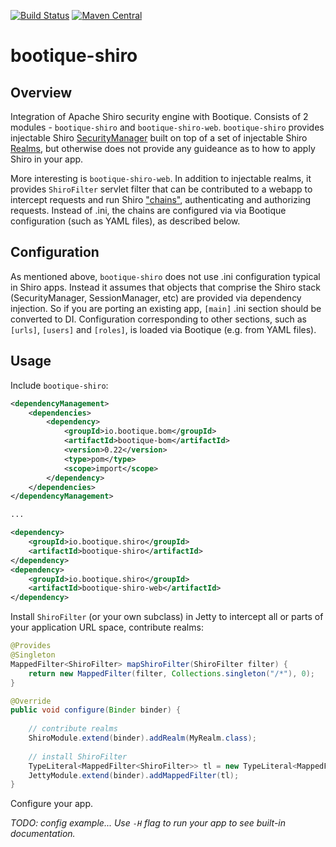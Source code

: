[![Build Status](https://travis-ci.org/bootique/bootique-shiro.svg)](https://travis-ci.org/bootique/bootique-shiro)
[![Maven Central](https://maven-badges.herokuapp.com/maven-central/io.bootique.shiro/bootique-shiro/badge.svg)](https://maven-badges.herokuapp.com/maven-central/io.bootique.shiro/bootique-shiro/)

# bootique-shiro

## Overview

Integration of Apache Shiro security engine with Bootique. Consists of 2 modules - `bootique-shiro` and 
`bootique-shiro-web`. `bootique-shiro` provides injectable Shiro 
[SecurityManager](https://github.com/apache/shiro/blob/master/core/src/main/java/org/apache/shiro/mgt/SecurityManager.java) 
built on top of a set of injectable Shiro 
[Realms](https://github.com/apache/shiro/blob/master/core/src/main/java/org/apache/shiro/realm/Realm.java), but otherwise
does not provide any guideance as to how to apply Shiro in your app.

More interesting is `bootique-shiro-web`. In addition to injectable realms, it provides `ShiroFilter` servlet filter 
that can be contributed to a webapp to intercept requests and run Shiro 
["chains"](https://shiro.apache.org/web.html#Web-%7B%7B%5Curls%5C%7D%7D), authenticating and authorizing requests.
Instead of .ini, the chains are configured via via Bootique configuration (such as YAML files), as described below.

## Configuration

As mentioned above, `bootique-shiro` does not use .ini configuration typical in Shiro apps. Instead it assumes that 
objects that comprise the Shiro stack (SecurityManager, SessionManager, etc) are provided via dependency injection. So
if you are porting an existing app, `[main]` .ini section should be converted to DI. Configuration corresponding to
 other sections, such as `[urls]`, `[users]` and `[roles]`, is loaded via Bootique (e.g. from YAML files).

## Usage

Include ```bootique-shiro```:
```xml
<dependencyManagement>
    <dependencies>
        <dependency>
            <groupId>io.bootique.bom</groupId>
            <artifactId>bootique-bom</artifactId>
            <version>0.22</version>
            <type>pom</type>
            <scope>import</scope>
        </dependency>
    </dependencies>
</dependencyManagement>

...

<dependency>
	<groupId>io.bootique.shiro</groupId>
	<artifactId>bootique-shiro</artifactId>
</dependency>
<dependency>
	<groupId>io.bootique.shiro</groupId>
	<artifactId>bootique-shiro-web</artifactId>
</dependency>
```

Install `ShiroFilter` (or your own subclass) in Jetty to intercept all or parts of your application URL space, 
contribute realms:

```java
@Provides
@Singleton
MappedFilter<ShiroFilter> mapShiroFilter(ShiroFilter filter) {
    return new MappedFilter(filter, Collections.singleton("/*"), 0);
}

@Override
public void configure(Binder binder) {
    
    // contribute realms
    ShiroModule.extend(binder).addRealm(MyRealm.class);
    
    // install ShiroFilter
    TypeLiteral<MappedFilter<ShiroFilter>> tl = new TypeLiteral<MappedFilter<ShiroFilter>>() {};
    JettyModule.extend(binder).addMappedFilter(tl);
}
```

Configure your app.

_TODO: config example... Use `-H` flag to run your app to see built-in documentation._

